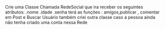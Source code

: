 Crie  uma Classe Chamada RedeSocial
que ira receber os seguintes atributos:
.nome
.idade
.senha
terá as funçôes :
amigos,publicar , comentar em Post e Buscar Usuário
também criei outra classe caso a pessoa ainda não tenha 
criado uma conta nessa Rede
